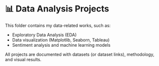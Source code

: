 # 📊 Data Analysis Projects

This folder contains my data-related works, such as:  
- Exploratory Data Analysis (EDA)  
- Data visualization (Matplotlib, Seaborn, Tableau)  
- Sentiment analysis and machine learning models  

All projects are documented with datasets (or dataset links), methodology, and visual results.

